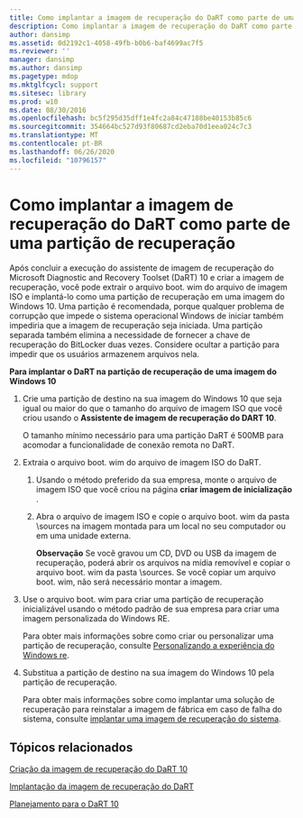 ```yaml
---
title: Como implantar a imagem de recuperação do DaRT como parte de uma partição de recuperação
description: Como implantar a imagem de recuperação do DaRT como parte de uma partição de recuperação
author: dansimp
ms.assetid: 0d2192c1-4058-49fb-b0b6-baf4699ac7f5
ms.reviewer: ''
manager: dansimp
ms.author: dansimp
ms.pagetype: mdop
ms.mktglfcycl: support
ms.sitesec: library
ms.prod: w10
ms.date: 08/30/2016
ms.openlocfilehash: bc5f295d35dff1e4fc2a84c47188be40153b85c6
ms.sourcegitcommit: 354664bc527d93f80687cd2eba70d1eea024c7c3
ms.translationtype: MT
ms.contentlocale: pt-BR
ms.lasthandoff: 06/26/2020
ms.locfileid: "10796157"
---
```

# Como implantar a imagem de recuperação do DaRT como parte de uma partição de recuperação


Após concluir a execução do assistente de imagem de recuperação do Microsoft Diagnostic and Recovery Toolset (DaRT) 10 e criar a imagem de recuperação, você pode extrair o arquivo boot. wim do arquivo de imagem ISO e implantá-lo como uma partição de recuperação em uma imagem do Windows 10. Uma partição é recomendada, porque qualquer problema de corrupção que impede o sistema operacional Windows de iniciar também impediria que a imagem de recuperação seja iniciada. Uma partição separada também elimina a necessidade de fornecer a chave de recuperação do BitLocker duas vezes. Considere ocultar a partição para impedir que os usuários armazenem arquivos nela.

**Para implantar o DaRT na partição de recuperação de uma imagem do Windows 10**

1.  Crie uma partição de destino na sua imagem do Windows 10 que seja igual ou maior do que o tamanho do arquivo de imagem ISO que você criou usando o **Assistente de imagem de recuperação do DART 10**.

    O tamanho mínimo necessário para uma partição DaRT é 500MB para acomodar a funcionalidade de conexão remota no DaRT.

2.  Extraia o arquivo boot. wim do arquivo de imagem ISO do DaRT.

    1.  Usando o método preferido da sua empresa, monte o arquivo de imagem ISO que você criou na página **criar imagem de inicialização** .

    2.  Abra o arquivo de imagem ISO e copie o arquivo boot. wim da pasta \\sources na imagem montada para um local no seu computador ou em uma unidade externa.

        **Observação**  Se você gravou um CD, DVD ou USB da imagem de recuperação, poderá abrir os arquivos na mídia removível e copiar o arquivo boot. wim da pasta \\sources. Se você copiar um arquivo boot. wim, não será necessário montar a imagem.

         

3.  Use o arquivo boot. wim para criar uma partição de recuperação inicializável usando o método padrão de sua empresa para criar uma imagem personalizada do Windows RE.

    Para obter mais informações sobre como criar ou personalizar uma partição de recuperação, consulte [Personalizando a experiência do Windows re](https://go.microsoft.com/fwlink/?LinkId=214222).

4.  Substitua a partição de destino na sua imagem do Windows 10 pela partição de recuperação.

    Para obter mais informações sobre como implantar uma solução de recuperação para reinstalar a imagem de fábrica em caso de falha do sistema, consulte [implantar uma imagem de recuperação do sistema](https://go.microsoft.com/fwlink/?LinkId=214221).

## Tópicos relacionados


[Criação da imagem de recuperação do DaRT 10](creating-the-dart-10-recovery-image.md)

[Implantação da imagem de recuperação do DaRT](deploying-the-dart-recovery-image-dart-10.md)

[Planejamento para o DaRT 10](planning-for-dart-10.md)

 

 





